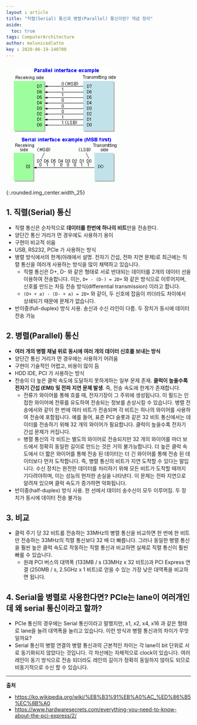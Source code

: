```yaml
---
layout : article
title: "직렬(Serial) 통신과 병렬(Parallel) 통신이란? 개념 정리"
aside:
  toc: true
tags: ComputerArchitecture
author: melonicedlatte  
key : 2020-06-19-140700
---       
```


![image](/assets/images/202006/Parallel_and_Serial_Transmission.gif){:.rounded.img_center.width_25}

## 1. 직렬(Serial) 통신

- 직렬 통신은 순차적으로 **데이터를 한번에 하나의 비트**만을 전송한다.
- 양단간 통신 거리가 먼 경우에도 사용하기 용이
- 구현이 비교적 쉬움
- USB, RS232, PCIe 가 사용하는 방식
- 병렬 방식에서의 한계(아래에서 설명. 전자기 간섭, 전파 지연 문제)로 최근에는 직렬 통신을 여러개 사용하는 방식을 많이 채택하고 있습니다. 
  - 직렬 통신은 D+, D- 와 같은 형태로 서로 반대되는 데이터를 2개의 데이터 선을 이용하여 전송합니다. 이는, `D+ - (D-) = 2D+` 와 같은 방식으로 이루어지며, 신호를 만드는 차등 전송 방식(differential transmission) 이라고 합니다. 
  - `(D+ + a) - (D- + a) = 2D+` 와 같이, 두 신호에 잡음이 끼더라도 차이에서 상쇄되기 때문에 문제가 없습니다. 
- 반이중(full-duplex) 방식 사용. 송신과 수신 라인이 다름. 두 장치가 동시에 데이터 전송 가능


## 2. 병렬(Parallel) 통신

- **여러 개의 병렬 채널 위로 동시에 여러 개의 데이터 신호를 보내는 방식**
- 양단간 통신 거리가 먼 경우에는 사용하기 어려움
- 구현이 기술적인 어렵고, 비용이 많이 듬
- HDD IDE, PCI 가 사용하는 방식
- 전송이 더 높은 클럭 속도에 도달하지 못하게하는 일부 문제 존재. **클럭이 높을수록 전자기 간섭 (EMI) 및 전파 지연 문제 발생**. 즉, 전송 속도에 한계가 존재합니다. 
  - 전류가 와이어를 통해 흐를 때, 전자기장이 그 주위에 생성됩니다. 이 필드는 인접한 와이어에 전류를 유도하여 전송되는 정보를 손상시킬 수 있습니다. 병렬 전송에서와 같이 한 번에 여러 비트가 전송되며 각 비트는 하나의 와이어를 사용하여 전송에 포함됩니다. 예를 들어, 표준 PCI 슬롯과 같은 32 비트 통신에서는 데이터를 전송하기 위해 32 개의 와이어가 필요합니다. 클럭이 높을수록 전자기 간섭 문제가 커집니다.
  - 병렬 통신의 각 비트는 별도의 와이어로 전송되지만 32 개의 와이어를 마더 보드에서 정확히 동일한 길이로 만드는 것은 거의 불가능합니다. 더 높은 클럭 속도에서 더 짧은 와이어를 통해 전송 된 데이터는 더 긴 와이어를 통해 전송 된 데이터보다 먼저 도착합니다. 즉, 병렬 통신의 비트가 지연 도착할 수 있다는 말입니다. 수신 장치는 완전한 데이터를 처리하기 위해 모든 비트가 도착할 때까지 기다려야하며, 이는 성능의 현저한 손실을 나타낸다. 이 문제는 전파 지연으로 알려져 있으며 클럭 속도가 증가하면 악화됩니다.
- 반이중(half-duplex) 방식 사용. 한 선에서 데이터 송수신이 모두 이루어짐. 두 장치가 동시에 데이터 전송 불가능
  
## 3. 비교

- 클럭 주기 당 32 비트를 전송하는 33MHz의 병렬 통신을 비교하면 한 번에 한 비트 만 전송하는 33MHz의 직렬 통신보다 32 배 더 빠릅니다. 그러나 동일한 병렬 통신을 훨씬 높은 클럭 속도로 작동하는 직렬 통신과 비교하면 실제로 직렬 통신이 훨씬 빠를 수 있습니다. 
  - 원래 PCI 버스의 대역폭 (133MB / s (33MHz x 32 비트))과 PCI Express 연결 (250MB / s, 2.5GHz x 1 비트)로 얻을 수 있는 가장 낮은 대역폭을 비교하면 됩니다.

## 4. Serial을 병렬로 사용한다면? PCIe는 lane이 여러개인데 왜 serial 통신이라고 할까?

- PCIe 통신의 경우에는 Serial 통신이라고 말했지만, x1, x2, x4, x16 과 같은 형태로 lane을 늘려 대역폭을 늘리고 있습니다. 이런 방식과 병렬 통신과의 차이가 무엇일까요?
- Serial 통신의 병렬 연결의 병렬 통신과의 근본적인 차이는 각 lane이 bit 단위로 서로 동기화되지 않았다는 것입니다. 각 차선에는 자체적으로 clock이 있습니다. 여러 레인이 동기 방식으로 전송 되더라도 레인의 길이가 정확히 동일하지 않아도 되므로 비동기적으로 수신 할 수 있습니다.

---

**출처**

- https://ko.wikipedia.org/wiki/%EB%B3%91%EB%A0%AC_%ED%86%B5%EC%8B%A0
- https://www.hardwaresecrets.com/everything-you-need-to-know-about-the-pci-express/2/
